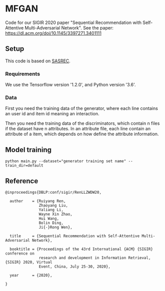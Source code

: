 # MFGAN
Code for our SIGIR 2020 paper "Sequential Recommendation with Self-Attentive Multi-Adversarial Network". 
See the paper: https://dl.acm.org/doi/10.1145/3397271.3401111

## Setup
This code is based on [SASREC](https://github.com/kang205/SASRec).

### Requirements
We use the Tensorflow version '1.2.0', and Python version '3.6'.

### Data
First you need the training data of the generator, where each line contains an user id and item id meaning an interaction. 

Then you need the training data of the discriminators, which contain n files if the dataset have n attributes. In an attribute file, each line contain an attribute of a item, which depends on how  define the attribute information.

## Model training
`python main.py --dataset="generator training set name" --train_dir=default`

## Reference

```
@inproceedings{DBLP:conf/sigir/RenLLZWDW20,

  author    = {Ruiyang Ren,
               Zhaoyang Liu,
               Yaliang Li,
               Wayne Xin Zhao,
               Hui Wang,
               Bolin Ding,
               Ji{-}Rong Wen},  
               
  title     = {Sequential Recommendation with Self-Attentive Multi-Adversarial Network},  
  
  booktitle = {Proceedings of the 43rd International {ACM} {SIGIR} conference on
               research and development in Information Retrieval, {SIGIR} 2020, Virtual
               Event, China, July 25-30, 2020},  
               
  year      = {2020},  
  
}
```
